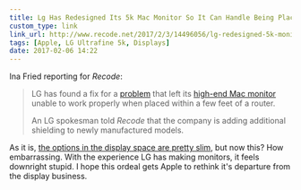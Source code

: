 ```yaml
---
title: Lg Has Redesigned Its 5k Mac Monitor So It Can Handle Being Placed Near a Router | Recode
custom_type: link
link_url: http://www.recode.net/2017/2/3/14496056/lg-redesigned-5k-monitor-glitch
tags: [Apple, LG Ultrafine 5k, Displays]
date: 2017-02-06 14:22
---
```

Ina Fried reporting for *Recode*:

> LG has found a fix for a [problem](http://www.theverge.com/circuitbreaker/2017/1/30/14439850/lg-ultrafine-5k-monitor-router-issues-apple) that left its [high-end Mac monitor](http://www.recode.net/2016/12/20/14024914/lg-5k-apple-monitor-delayed) unable to work properly when placed within a few feet of a router.
>
> An LG spokesman told *Recode* that the company is adding additional shielding to newly manufactured models.

As it is, [the options in the display space are pretty slim](https://theboldreport.net/2017/01/displays-for-designers-and-developers-bjango/), but now this? How embarrassing. With the experience LG has making monitors, it feels downright stupid. I hope this ordeal gets Apple to rethink it's departure from the display business.